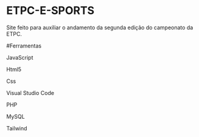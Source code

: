 # ETPC-E-SPORTS
Site feito para auxiliar o andamento da segunda edição do campeonato da ETPC.

#Ferramentas

JavaScript 

Html5 

Css 

Visual Studio Code 

PHP 

MySQL 

Tailwind 
